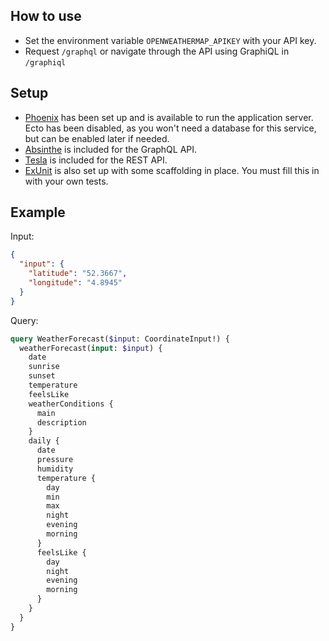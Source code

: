 ## How to use
- Set the environment variable `OPENWEATHERMAP_APIKEY` with your API key.
- Request `/graphql` or navigate through the API using GraphiQL in `/graphiql`

## Setup

- [Phoenix](https://phoenixframework.org) has been set up and is available to run the application server.\
  Ecto has been disabled, as you won't need a database for this service, but can be enabled later if needed.
- [Absinthe](https://hexdocs.pm/absinthe) is included for the GraphQL API.
- [Tesla](https://hexdocs.pm/tesla) is included for the REST API.
- [ExUnit](https://hexdocs.pm/ex_unit) is also set up with some scaffolding in place. You must fill this in with your own tests.

## Example

Input:

```json
{
  "input": {
    "latitude": "52.3667",
    "longitude": "4.8945"
  }
}
```

Query:

```graphql
query WeatherForecast($input: CoordinateInput!) {
  weatherForecast(input: $input) {
    date
    sunrise
    sunset
    temperature
    feelsLike
    weatherConditions {
      main
      description
    }
    daily {
      date
      pressure
      humidity
      temperature {
        day
        min
        max
        night
        evening
        morning
      }
      feelsLike {
        day
        night
        evening
        morning
      }
    }
  }
}
```
